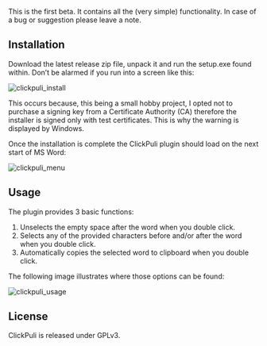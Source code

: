 This is the first beta. It contains all the (very simple) functionality. In case of a bug or suggestion please leave a note.

## Installation

Download the latest release zip file, unpack it and run the setup.exe found within. Don’t be alarmed if you run into a screen like this:

![clickpuli_install](https://github.com/user-attachments/assets/9bb887bd-773a-4d59-b22a-69b2c72d3d9a)


This occurs because, this being a small hobby project, I opted not to purchase a signing key from a Certificate Authority (CA) therefore the installer is signed only with test certificates. This is why the warning is displayed by Windows.

Once the installation is complete the ClickPuli plugin should load on the next start of MS Word:

![clickpuli_menu](https://github.com/user-attachments/assets/440686e0-9ed4-427a-bea4-7607cb7b4d35)


## Usage

The plugin provides 3 basic functions:

1.  Unselects the empty space after the word when you double click.
2.  Selects any of the provided characters before and/or after the word when you double click.
3.  Automatically copies the selected word to clipboard when you double click.

The following image illustrates where those options can be found:

![clickpuli_usage](https://github.com/user-attachments/assets/c8c13f03-af9e-489e-8e3b-3d8255dc665e)


## License

ClickPuli is released under GPLv3.
